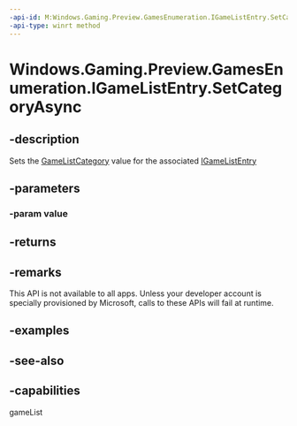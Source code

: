 ```yaml
---
-api-id: M:Windows.Gaming.Preview.GamesEnumeration.IGameListEntry.SetCategoryAsync(Windows.Gaming.Preview.GamesEnumeration.GameListCategory)
-api-type: winrt method
---
```


<!-- Method syntax
public Windows.Foundation.IAsyncAction SetCategoryAsync(Windows.Gaming.Preview.GamesEnumeration.GameListCategory value)
-->

# Windows.Gaming.Preview.GamesEnumeration.IGameListEntry.SetCategoryAsync

## -description
Sets the [GameListCategory](gamelistcategory.md) value for the associated [IGameListEntry](igamelistentry.md)

## -parameters
### -param value

## -returns

## -remarks
This API is not available to all apps. Unless your developer account is specially provisioned by Microsoft, calls to these APIs will fail at runtime.

## -examples

## -see-also


## -capabilities
gameList
